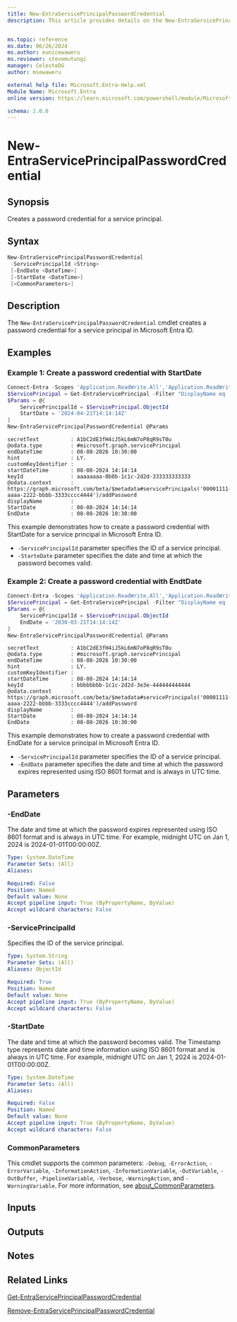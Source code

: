 ```yaml
---
title: New-EntraServicePrincipalPasswordCredential
description: This article provides details on the New-EntraServicePrincipalPasswordCredential command.


ms.topic: reference
ms.date: 06/26/2024
ms.author: eunicewaweru
ms.reviewer: stevemutungi
manager: CelesteDG
author: msewaweru

external help file: Microsoft.Entra-Help.xml
Module Name: Microsoft.Entra
online version: https://learn.microsoft.com/powershell/module/Microsoft.Entra/New-EntraServicePrincipalPasswordCredential

schema: 2.0.0
---
```


# New-EntraServicePrincipalPasswordCredential

## Synopsis

Creates a password credential for a service principal.

## Syntax

```powershell
New-EntraServicePrincipalPasswordCredential
 -ServicePrincipalId <String>
 [-EndDate <DateTime>]
 [-StartDate <DateTime>]
 [<CommonParameters>]
```

## Description

The `New-EntraServicePrincipalPasswordCredential` cmdlet creates a password credential for a service principal in Microsoft Entra ID.

## Examples

### Example 1: Create a password credential with StartDate

```powershell
Connect-Entra -Scopes 'Application.ReadWrite.All','Application.ReadWrite.OwnedBy'
$ServicePrincipal = Get-EntraServicePrincipal -Filter "DisplayName eq '<service-principal-display-name>'"
$Params = @{
    ServicePrincipalId = $ServicePrincipal.ObjectId
    StartDate = '2024-04-21T14:14:14Z'
}
New-EntraServicePrincipalPasswordCredential @Params
```

```Output
secretText          : A1bC2dE3fH4iJ5kL6mN7oP8qR9sT0u
@odata.type         : #microsoft.graph.servicePrincipal
endDateTime         : 08-08-2026 10:30:00
hint                : LY.
customKeyIdentifier :
startDateTime       : 08-08-2024 14:14:14
keyId               : aaaaaaaa-0b0b-1c1c-2d2d-333333333333
@odata.context      : https://graph.microsoft.com/beta/$metadata#servicePrincipals('00001111-aaaa-2222-bbbb-3333cccc4444')/addPassword
displayName         :
StartDate           : 08-08-2024 14:14:14
EndDate             : 08-08-2026 10:30:00
```

This example demonstrates how to create a password credential with StartDate for a service principal in Microsoft Entra ID.  

- `-ServicePrincipalId` parameter specifies the ID of a service principal.
- `-StarteDate` parameter specifies the date and time at which the password becomes valid.

### Example 2: Create a password credential with EndtDate

```powershell
Connect-Entra -Scopes 'Application.ReadWrite.All','Application.ReadWrite.OwnedBy'
$ServicePrincipal = Get-EntraServicePrincipal -Filter "DisplayName eq '<service-principal-display-name>'"
$Params = @{
    ServicePrincipalId = $ServicePrincipal.ObjectId
    EndDate = '2030-03-21T14:14:14Z'
}
New-EntraServicePrincipalPasswordCredential @Params
```

```Output
secretText          : A1bC2dE3fH4iJ5kL6mN7oP8qR9sT0u
@odata.type         : #microsoft.graph.servicePrincipal
endDateTime         : 08-08-2026 10:30:00
hint                : LY.
customKeyIdentifier :
startDateTime       : 08-08-2024 14:14:14
keyId               : bbbbbbbb-1c1c-2d2d-3e3e-444444444444
@odata.context      : https://graph.microsoft.com/beta/$metadata#servicePrincipals('00001111-aaaa-2222-bbbb-3333cccc4444')/addPassword
displayName         :
StartDate           : 08-08-2024 14:14:14
EndDate             : 08-08-2026 10:30:00
```

This example demonstrates how to create a password credential with EndDate for a service principal in Microsoft Entra ID.

- `-ServicePrincipalId` parameter specifies the ID of a service principal.
- `-EndDate` parameter specifies the date and time at which the password expires represented using ISO 8601 format and is always in UTC time.

## Parameters

### -EndDate

The date and time at which the password expires represented using ISO 8601 format and is always in UTC time. For example, midnight UTC on Jan 1, 2024 is 2024-01-01T00:00:00Z.

```yaml
Type: System.DateTime
Parameter Sets: (All)
Aliases:

Required: False
Position: Named
Default value: None
Accept pipeline input: True (ByPropertyName, ByValue)
Accept wildcard characters: False
```

### -ServicePrincipalId

Specifies the ID of the service principal.

```yaml
Type: System.String
Parameter Sets: (All)
Aliases: ObjectId

Required: True
Position: Named
Default value: None
Accept pipeline input: True (ByPropertyName, ByValue)
Accept wildcard characters: False
```

### -StartDate

The date and time at which the password becomes valid. The Timestamp type represents date and time information using ISO 8601 format and is always in UTC time. For example, midnight UTC on Jan 1, 2024 is 2024-01-01T00:00:00Z.

```yaml
Type: System.DateTime
Parameter Sets: (All)
Aliases:

Required: False
Position: Named
Default value: None
Accept pipeline input: True (ByPropertyName, ByValue)
Accept wildcard characters: False
```

### CommonParameters

This cmdlet supports the common parameters: `-Debug`, `-ErrorAction`, `-ErrorVariable`, `-InformationAction`, `-InformationVariable`, `-OutVariable`, `-OutBuffer`, `-PipelineVariable`, `-Verbose`, `-WarningAction`, and `-WarningVariable`. For more information, see [about_CommonParameters](https://go.microsoft.com/fwlink/?LinkID=113216).

## Inputs

## Outputs

## Notes

## Related Links

[Get-EntraServicePrincipalPasswordCredential](Get-EntraServicePrincipalPasswordCredential.md)

[Remove-EntraServicePrincipalPasswordCredential](Remove-EntraServicePrincipalPasswordCredential.md)
